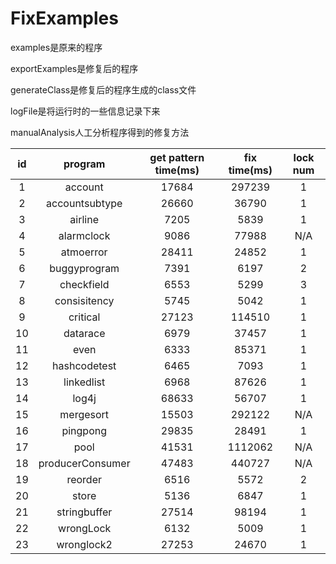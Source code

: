 # FixExamples

examples是原来的程序

exportExamples是修复后的程序

generateClass是修复后的程序生成的class文件

logFile是将运行时的一些信息记录下来

manualAnalysis人工分析程序得到的修复方法

|  id  |     program      | get pattern time(ms) | fix time(ms) | lock num |
| :--: | :--------------: | :------------------: | :----------: | :------: |
|  1   |     account      |        17684         |    297239    |    1     |
|  2   |  accountsubtype  |        26660         |    36790     |    1     |
|  3   |     airline      |         7205         |     5839     |    1     |
|  4   |    alarmclock    |         9086         |    77988     |   N/A    |
|  5   |    atmoerror     |        28411         |    24852     |    1     |
|  6   |   buggyprogram   |         7391         |     6197     |    2     |
|  7   |    checkfield    |         6553         |     5299     |    3     |
|  8   |   consisitency   |         5745         |     5042     |    1     |
|  9   |     critical     |        27123         |    114510    |    1     |
|  10  |     datarace     |         6979         |    37457     |    1     |
|  11  |       even       |         6333         |    85371     |    1     |
|  12  |   hashcodetest   |         6465         |     7093     |    1     |
|  13  |    linkedlist    |         6968         |    87626     |    1     |
|  14  |      log4j       |        68633         |    56707     |    1     |
|  15  |    mergesort     |        15503         |    292122    |   N/A    |
|  16  |     pingpong     |        29835         |    28491     |    1     |
|  17  |       pool       |        41531         |   1112062    |   N/A    |
|  18  | producerConsumer |        47483         |    440727    |   N/A    |
|  19  |     reorder      |         6516         |     5572     |    2     |
|  20  |      store       |         5136         |     6847     |    1     |
|  21  |   stringbuffer   |        27514         |    98194     |    1     |
|  22  |    wrongLock     |         6132         |     5009     |    1     |
|  23  |    wronglock2    |        27253         |    24670     |    1     |

